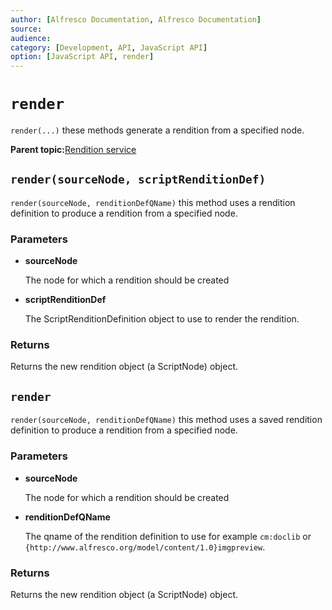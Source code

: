```yaml
---
author: [Alfresco Documentation, Alfresco Documentation]
source: 
audience: 
category: [Development, API, JavaScript API]
option: [JavaScript API, render]
---
```


# `render`

`render(...)` these methods generate a rendition from a specified node.

**Parent topic:**[Rendition service](../references/API-JS-RenditionService.md)

## `render(sourceNode, scriptRenditionDef)`

`render(sourceNode, renditionDefQName)` this method uses a rendition definition to produce a rendition from a specified node.

### Parameters

-   **sourceNode**

    The node for which a rendition should be created

-   **scriptRenditionDef**

    The ScriptRenditionDefinition object to use to render the rendition.


### Returns

Returns the new rendition object \(a ScriptNode\) object.

## `render`

`render(sourceNode, renditionDefQName)` this method uses a saved rendition definition to produce a rendition from a specified node.

### Parameters

-   **sourceNode**

    The node for which a rendition should be created

-   **renditionDefQName**

    The qname of the rendition definition to use for example `cm:doclib` or `{http://www.alfresco.org/model/content/1.0}imgpreview`.


### Returns

Returns the new rendition object \(a ScriptNode\) object.

